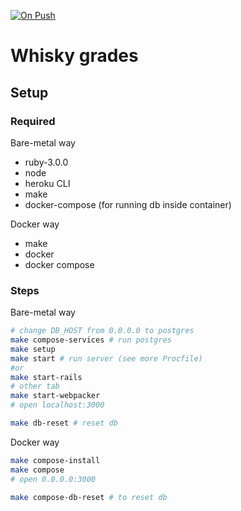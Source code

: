 [![On Push](https://github.com/NikitaNaumenko/whiskeys-grade/actions/workflows/push.yaml/badge.svg)](https://github.com/NikitaNaumenko/whiskeys-grade/actions/workflows/push.yaml)

# Whisky grades
## Setup
### Required
Bare-metal way
* ruby-3.0.0
* node
* heroku CLI
* make
* docker-compose (for running db inside container)

Docker way
* make
* docker
* docker compose

### Steps

Bare-metal way
```sh
# change DB_HOST from 0.0.0.0 to postgres
make compose-services # run postgres
make setup
make start # run server (see more Procfile)
#or
make start-rails
# other tab
make start-webpacker
# open localhost:3000

make db-reset # reset db
```

Docker way
```sh
make compose-install
make compose
# open 0.0.0.0:3000

make compose-db-reset # to reset db
```
